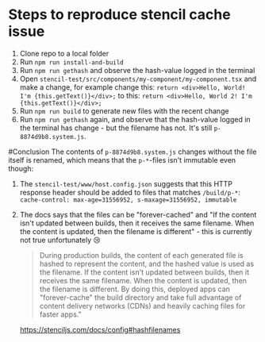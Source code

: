 # Steps to reproduce stencil cache issue

1. Clone repo to a local folder
1. Run `npm run install-and-build`
1. Run `npm run gethash` and observe the hash-value logged in the terminal
1. Open `stencil-test/src/components/my-component/my-component.tsx` and make a change, for example change this: `return <div>Hello, World! I'm {this.getText()}</div>;`
to this: `return <div>Hello, World 2! I'm {this.getText()}</div>;`
1. Run `npm run build` to generate new files with the recent change
1. Run `npm run gethash` again, and observe that the hash-value logged in the terminal has change - but the filename has not. It's still `p-8874d9b8.system.js`.

#Conclusion
The contents of `p-8874d9b8.system.js` changes without the file itself is renamed, which means that the `p-*`-files isn't immutable even though:
 1. The `stencil-test/www/host.config.json` suggests that this HTTP response header should be added to files that matches `/build/p-*`: `cache-control: max-age=31556952, s-maxage=31556952, immutable`
 1. The docs says that the files can be "forever-cached" and "If the content isn't updated between builds, then it receives the same filename. When the content is updated, then the filename is different" - this is currently not true unfortunately 😢
    > During production builds, the content of each generated file is hashed to represent the content, and the hashed value is used as the filename. If the content isn't updated between builds, then it receives the same filename. When the content is updated, then the filename is different. By doing this, deployed apps can "forever-cache" the build directory and take full advantage of content delivery networks (CDNs) and heavily caching files for faster apps." 
    
    https://stenciljs.com/docs/config#hashfilenames
